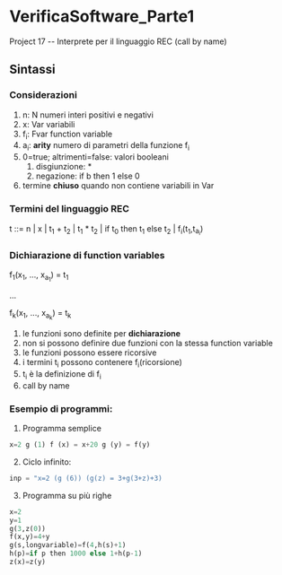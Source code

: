 # VerificaSoftware_Parte1
Project 17 -- Interprete per il linguaggio REC (call by name)
## Sintassi
### Considerazioni
1. n: N numeri interi positivi e negativi
2. x: Var variabili
3. f<sub>i</sub>: Fvar function variable
4. a<sub>i</sub>: **arity** numero di parametri della funzione f<sub>i</sub>
5. 0=true; altrimenti=false: valori booleani
   1. disgiunzione: *
   2. negazione: if b then 1 else 0
6. termine **chiuso** quando non contiene variabili in Var


### Termini del linguaggio REC
t ::= n | x | t<sub>1</sub> + t<sub>2</sub> | t<sub>1</sub> * t<sub>2</sub> | if t<sub>0</sub> then t<sub>1</sub> else t<sub>2</sub> | f<sub>i</sub>(t<sub>1</sub>,t<sub>a<sub>i</sub></sub>)

### Dichiarazione di function variables
f<sub>1</sub>(x<sub>1</sub>, ..., x<sub>a<sub>1</sub></sub>) = t<sub>1</sub>

...

f<sub>k</sub>(x<sub>1</sub>, ..., x<sub>a<sub>k</sub></sub>) = t<sub>k</sub>

1. le funzioni sono definite per **dichiarazione**
2. non si possono definire due funzioni con la stessa function variable
3. le funzioni possono essere ricorsive
4. i termini t<sub>i</sub> possono contenere f<sub>i</sub>(ricorsione)
5. t<sub>i</sub> è la definizione di f<sub>i</sub>
6. call by name

### Esempio di programmi:
1. Programma semplice

```Python
x=2 g (1) f (x) = x+20 g (y) = f(y)
```

2. Ciclo infinito:

```Python
inp = "x=2 (g (6)) (g(z) = 3+g(3+z)+3)
```

3. Programma su più righe

```Python
x=2
y=1
g(3,z(0))
f(x,y)=4+y 
g(s,longvariable)=f(4,h(s)+1) 
h(p)=if p then 1000 else 1+h(p-1) 
z(x)=z(y)
```
